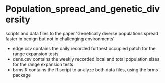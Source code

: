 # Population_spread_and_genetic_diversity
scripts and data files to the paper 'Genetically diverse populations spread faster in benign but not in challenging environments'
- edge.csv contains the daily recorded furthest occupied patch for the range expansion tests
- dens.csv contains the weekly recorded local and total population sizes for the range expansion tests
- brms.R contains the R script to analyze both data files, using the brms package
